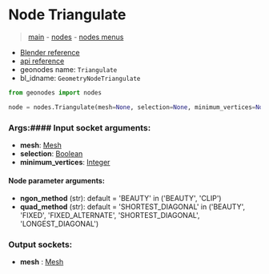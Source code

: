 # Node Triangulate

> [main](../structure.md) - [nodes](nodes.md) - [nodes menus](nodes_menus.md)

- [Blender reference](https://docs.blender.org/manual/en/latest/modeling/geometry_nodes/mesh/triangulate.html)
- [api reference](https://docs.blender.org/api/current/bpy.types.GeometryNodeTriangulate.html)
- geonodes name: `Triangulate`
- bl_idname: `GeometryNodeTriangulate`

```python
from geonodes import nodes

node = nodes.Triangulate(mesh=None, selection=None, minimum_vertices=None, ngon_method='BEAUTY', quad_method='SHORTEST_DIAGONAL')
```

### Args:#### Input socket arguments:

- **mesh**: [Mesh](Mesh.md)
- **selection**: [Boolean](Boolean.md)
- **minimum_vertices**: [Integer](Integer.md)

#### Node parameter arguments:

- **ngon_method** (str): default = 'BEAUTY' in ('BEAUTY', 'CLIP')
- **quad_method** (str): default = 'SHORTEST_DIAGONAL' in ('BEAUTY', 'FIXED', 'FIXED_ALTERNATE', 'SHORTEST_DIAGONAL', 'LONGEST_DIAGONAL')

### Output sockets:

- **mesh** : [Mesh](Mesh.md)

